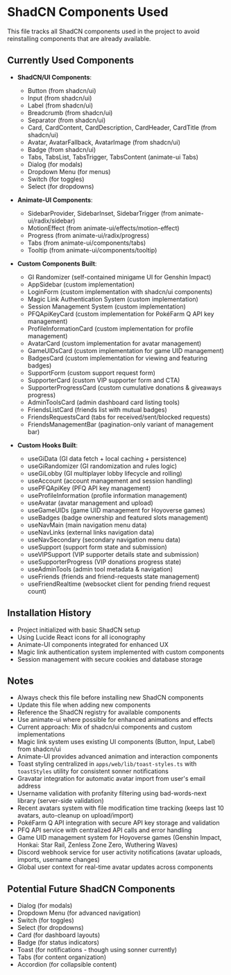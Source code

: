 # ShadCN Components Used

This file tracks all ShadCN components used in the project to avoid reinstalling components that are already available.

## Currently Used Components

- **ShadCN/UI Components**:
  - Button (from shadcn/ui)
  - Input (from shadcn/ui)
  - Label (from shadcn/ui)
  - Breadcrumb (from shadcn/ui)
  - Separator (from shadcn/ui)
  - Card, CardContent, CardDescription, CardHeader, CardTitle (from shadcn/ui)
  - Avatar, AvatarFallback, AvatarImage (from shadcn/ui)
  - Badge (from shadcn/ui)
  - Tabs, TabsList, TabsTrigger, TabsContent (animate-ui Tabs)
  - Dialog (for modals)
  - Dropdown Menu (for menus)
  - Switch (for toggles)
  - Select (for dropdowns)

- **Animate-UI Components**:
  - SidebarProvider, SidebarInset, SidebarTrigger (from animate-ui/radix/sidebar)
  - MotionEffect (from animate-ui/effects/motion-effect)
  - Progress (from animate-ui/radix/progress)
  - Tabs (from animate-ui/components/tabs)
  - Tooltip (from animate-ui/components/tooltip)

- **Custom Components Built**:
  - GI Randomizer (self-contained minigame UI for Genshin Impact)
  - AppSidebar (custom implementation)
  - LoginForm (custom implementation with shadcn/ui components)
  - Magic Link Authentication System (custom implementation)
  - Session Management System (custom implementation)
  - PFQApiKeyCard (custom implementation for PokéFarm Q API key management)
  - ProfileInformationCard (custom implementation for profile management)
  - AvatarCard (custom implementation for avatar management)
  - GameUIDsCard (custom implementation for game UID management)
  - BadgesCard (custom implementation for viewing and featuring badges)
  - SupportForm (custom support request form)
  - SupporterCard (custom VIP supporter form and CTA)
  - SupporterProgressCard (custom cumulative donations & giveaways progress)
  - AdminToolsCard (admin dashboard card listing tools)
  - FriendsListCard (friends list with mutual badges)
  - FriendsRequestsCard (tabs for received/sent/blocked requests)
  - FriendsManagementBar (pagination-only variant of management bar)

- **Custom Hooks Built**:
  - useGiData (GI data fetch + local caching + persistence)
  - useGiRandomizer (GI randomization and rules logic)
  - useGiLobby (GI multiplayer lobby lifecycle and rolling)
  - useAccount (account management and session handling)
  - usePFQApiKey (PFQ API key management)
  - useProfileInformation (profile information management)
  - useAvatar (avatar management and upload)
  - useGameUIDs (game UID management for Hoyoverse games)
  - useBadges (badge ownership and featured slots management)
  - useNavMain (main navigation menu data)
  - useNavLinks (external links navigation data)
  - useNavSecondary (secondary navigation menu data)
  - useSupport (support form state and submission)
  - useVIPSupport (VIP supporter details state and submission)
  - useSupporterProgress (VIP donations progress state)
  - useAdminTools (admin tool metadata & navigation)
  - useFriends (friends and friend-requests state management)
  - useFriendRealtime (websocket client for pending friend request count)

## Installation History

- Project initialized with basic ShadCN setup
- Using Lucide React icons for all iconography
- Animate-UI components integrated for enhanced UX
- Magic link authentication system implemented with custom components
- Session management with secure cookies and database storage

## Notes

- Always check this file before installing new ShadCN components
- Update this file when adding new components
- Reference the ShadCN registry for available components
- Use animate-ui where possible for enhanced animations and effects
- Current approach: Mix of shadcn/ui components and custom implementations
- Magic link system uses existing UI components (Button, Input, Label) from shadcn/ui
- Animate-UI provides advanced animation and interaction components
- Toast styling centralized in `apps/web/lib/toast-styles.ts` with `toastStyles` utility for consistent sonner notifications
- Gravatar integration for automatic avatar import from user's email address
- Username validation with profanity filtering using bad-words-next library (server-side validation)
- Recent avatars system with file modification time tracking (keeps last 10 avatars, auto-cleanup on upload/import)
- PokéFarm Q API integration with secure API key storage and validation
- PFQ API service with centralized API calls and error handling
- Game UID management system for Hoyoverse games (Genshin Impact, Honkai: Star Rail, Zenless Zone Zero, Wuthering Waves)
- Discord webhook service for user activity notifications (avatar uploads, imports, username changes)
- Global user context for real-time avatar updates across components

## Potential Future ShadCN Components

- Dialog (for modals)
- Dropdown Menu (for advanced navigation)
- Switch (for toggles)
- Select (for dropdowns)
- Card (for dashboard layouts)
- Badge (for status indicators)
- Toast (for notifications - though using sonner currently)
- Tabs (for content organization)
- Accordion (for collapsible content)
